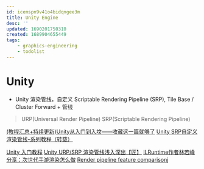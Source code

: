 ```yaml
---
id: icemspn9v41o4bidqngee3m
title: Unity Engine
desc: ''
updated: 1690201750310
created: 1689904655449
tags:
    - graphics-engineering
    - todolist
---
```


# Unity
- Unity 渲染管线，自定义 Scriptable Rendering Pipeline (SRP), Tile Base / Cluster Forward + 管线
> URP(Universal Render Pipeline)
> SRP(Scriptable Rendering Pipeline)

[(教程汇总+持续更新)Unity从入门到入坟——收藏这一篇就够了](https://zhuanlan.zhihu.com/p/151238164)
[Unity SRP自定义渲染管线-系列教程（转载）](https://zhuanlan.zhihu.com/p/106275450)


[Unity 入门教程](https://catlikecoding.com/unity/tutorials/)
[Unity URP/SRP 渲染管线浅入深出【匠】](https://zhuanlan.zhihu.com/p/353687806)
[ILRuntime作者林若峰分享：次世代手游渲染怎么做](313298603)
[Render pipeline feature comparison](https://docs.unity3d.com/2021.3/Documentation/Manual/render-pipelines-feature-comparison.html)j